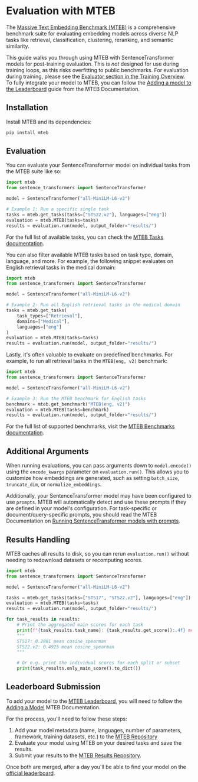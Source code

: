# Evaluation with MTEB

The [Massive Text Embedding Benchmark (MTEB)](https://github.com/embeddings-benchmark/mteb) is a comprehensive benchmark suite for evaluating embedding models across diverse NLP tasks like retrieval, classification, clustering, reranking, and semantic similarity.

This guide walks you through using MTEB with SentenceTransformer models for post-training evaluation. This is *not* designed for use during training loops, as this risks overfitting to public benchmarks. For evaluation during training, please see the [Evaluator section in the Training Overview](../training_overview.md#evaluator). To fully integrate your model to MTEB, you can follow the [Adding a model to the Leaderboard](https://github.com/embeddings-benchmark/mteb/blob/main/docs/adding_a_model.md) guide from the MTEB Documentation.

## Installation

Install MTEB and its dependencies:

```bash
pip install mteb
```

## Evaluation

You can evaluate your SentenceTransformer model on individual tasks from the MTEB suite like so:

```python
import mteb
from sentence_transformers import SentenceTransformer

model = SentenceTransformer("all-MiniLM-L6-v2")

# Example 1: Run a specific single task
tasks = mteb.get_tasks(tasks=["STS22.v2"], languages=["eng"])
evaluation = mteb.MTEB(tasks=tasks)
results = evaluation.run(model, output_folder="results/")
```

For the full list of available tasks, you can check the [MTEB Tasks documentation](https://github.com/embeddings-benchmark/mteb/blob/main/docs/tasks.md).

You can also filter available MTEB tasks based on task type, domain, language, and more.
For example, the following snippet evaluates on English retrieval tasks in the medical domain:

```python
import mteb
from sentence_transformers import SentenceTransformer

model = SentenceTransformer("all-MiniLM-L6-v2")

# Example 2: Run all English retrieval tasks in the medical domain
tasks = mteb.get_tasks(
    task_types=["Retrieval"],
    domains=["Medical"],
    languages=["eng"]
)
evaluation = mteb.MTEB(tasks=tasks)
results = evaluation.run(model, output_folder="results/")
```

Lastly, it's often valuable to evaluate on predefined benchmarks. For example, to run all retrieval tasks in the `MTEB(eng, v2)` benchmark:

```python
import mteb
from sentence_transformers import SentenceTransformer

model = SentenceTransformer("all-MiniLM-L6-v2")

# Example 3: Run the MTEB benchmark for English tasks
benchmark = mteb.get_benchmark("MTEB(eng, v2)")
evaluation = mteb.MTEB(tasks=benchmark)
results = evaluation.run(model, output_folder="results/")
```

For the full list of supported benchmarks, visit the [MTEB Benchmarks documentation](https://github.com/embeddings-benchmark/mteb/blob/main/docs/benchmarks.md).

## Additional Arguments

When running evaluations, you can pass arguments down to `model.encode()` using the `encode_kwargs` parameter on `evaluation.run()`. This allows you to customize how embeddings are generated, such as setting `batch_size`, `truncate_dim`, or `normalize_embeddings`.

Additionally, your SentenceTransformer model may have been configured to use `prompts`. MTEB will automatically detect and use these prompts if they are defined in your model's configuration. For task-specific or document/query-specific prompts, you should read the MTEB Documentation on [Running SentenceTransformer models with prompts](https://github.com/embeddings-benchmark/mteb/blob/main/docs/usage/usage.md#running-sentencetransformer-model-with-prompts).

## Results Handling

MTEB caches all results to disk, so you can rerun `evaluation.run()` without needing to redownload datasets or recomputing scores. 

```python
import mteb
from sentence_transformers import SentenceTransformer

model = SentenceTransformer("all-MiniLM-L6-v2")

tasks = mteb.get_tasks(tasks=["STS17", "STS22.v2"], languages=["eng"])
evaluation = mteb.MTEB(tasks=tasks)
results = evaluation.run(model, output_folder="results/")

for task_results in results:
    # Print the aggregated main scores for each task
    print(f"{task_results.task_name}: {task_results.get_score():.4f} mean {task_results.task.metadata.main_score}")
    """
    STS17: 0.2881 mean cosine_spearman
    STS22.v2: 0.4925 mean cosine_spearman
    """

    # Or e.g. print the individual scores for each split or subset
    print(task_results.only_main_score().to_dict())
```

## Leaderboard Submission

To add your model to the [MTEB Leaderboard](https://huggingface.co/spaces/mteb/leaderboard), you will need to follow the [Adding a Model](https://github.com/embeddings-benchmark/mteb/blob/main/docs/adding_a_model.md) MTEB Documentation.

For the process, you'll need to follow these steps:
1. Add your model metadata (name, languages, number of parameters, framework, training datasets, etc.) to the [MTEB Repository](https://github.com/embeddings-benchmark/mteb/tree/main/mteb/models)
2. Evaluate your model using MTEB on your desired tasks and save the results.
2. Submit your results to the [MTEB Results Repository](https://github.com/embeddings-benchmark/results).

Once both are merged, after a day you'll be able to find your model on the [official leaderboard](https://huggingface.co/spaces/mteb/leaderboard).
